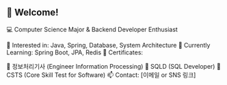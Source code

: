 ## 👋 Welcome!
💻 Computer Science Major & Backend Developer Enthusiast

🔹 Interested in: Java, Spring, Database, System Architecture
🔹 Currently Learning: Spring Boot, JPA, Redis
🔹 Certificates:

🏅 정보처리기사 (Engineer Information Processing)
🏅 SQLD (SQL Developer)
🏅 CSTS (Core Skill Test for Software)
📫 Contact: [이메일 or SNS 링크]


<!--
**Gongjjin/Gongjjin** is a ✨ _special_ ✨ repository because its `README.md` (this file) appears on your GitHub profile.

Here are some ideas to get you started:

- 🔭 I’m currently working on ...
- 🌱 I’m currently learning ...
- 👯 I’m looking to collaborate on ...
- 🤔 I’m looking for help with ...
- 💬 Ask me about ...
- 📫 How to reach me: ...
- 😄 Pronouns: ...
- ⚡ Fun fact: ...
-->
